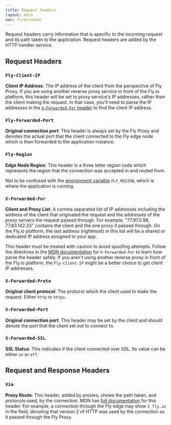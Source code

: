 ```yaml
---
title: Request headers
layout: docs
nav: firecracker
---
```


Request headers carry information that is specific to the incoming request and its path taken to the application. Request headers are added by the HTTP handler service.

## Request Headers

### `Fly-Client-IP`
**Client IP Address**: The IP address of the client from the perspective of Fly Proxy. If you are using another reverse proxy service in front of the Fly.io platform, this header will be set to proxy service's IP addresses, rather than the client making the request. In that case, you'll need to parse the IP addresses in the [`X-Forwarded-For` header](#x-forwarded-for) to find the client IP address.

### `Fly-Forwarded-Port`
**Original connection port**: This header is always set by the Fly Proxy and denotes the actual port that the client connected to the Fly edge node which is then forwarded to the application instance.

### `Fly-Region`
**Edge Node Region**: This header is a three letter region code which represents the region that the connection was accepted in and routed from.

Not to be confused with the [environment variable](/docs/machines/runtime-environment/#fly_region) `FLY_REGION`, which is where the application is running.

### `X-Forwarded-For`
**Client and Proxy List**: A comma separated list of IP addresses including the address of the client that originated the request and the addresses of the proxy servers the request passed through. For example, "77.97.0.98, 77.83.142.33" contains the client and the one proxy it passed through. On the Fly.io platform, the last address (rightmost) in this list will be a shared or dedicated IP address assigned to your app.

This header must be treated with caution to avoid spoofing attempts. Follow the directives in the [MDN documentation](https://developer.mozilla.org/en-US/docs/Web/HTTP/Headers/X-Forwarded-For+external) for `X-Forwarded-For` to learn how parse the header safely. If you aren't using another reverse proxy in front of the Fly.io platform, the `Fly-Client-IP` might be a better choice to get client IP addresses.

### `X-Forwarded-Proto`
**Original client protocol**: The protocol which the client used to make the request. Either `http` or `https`.

### `X-Forwarded-Port`
**Original connection port**: This header may be set by the client and should denote the port that the client set out to connect to.

### `X-Forwarded-SSL`
**SSL Status**: This indicates if the client connected over SSL. Its value can be either `on` or `off`. 

## Request and Response Headers
### `Via`
**Proxy Route**: This header, added by proxies, shows the path taken, and protocols used, by the connection. MDN has [full documentation](https://developer.mozilla.org/en-US/docs/Web/HTTP/Headers/Via) for this header. For example, a connection through the Fly edge may show `2 fly.io` in the field, denoting that version 2 of HTTP was used by the connection as it passed through the Fly Proxy.

